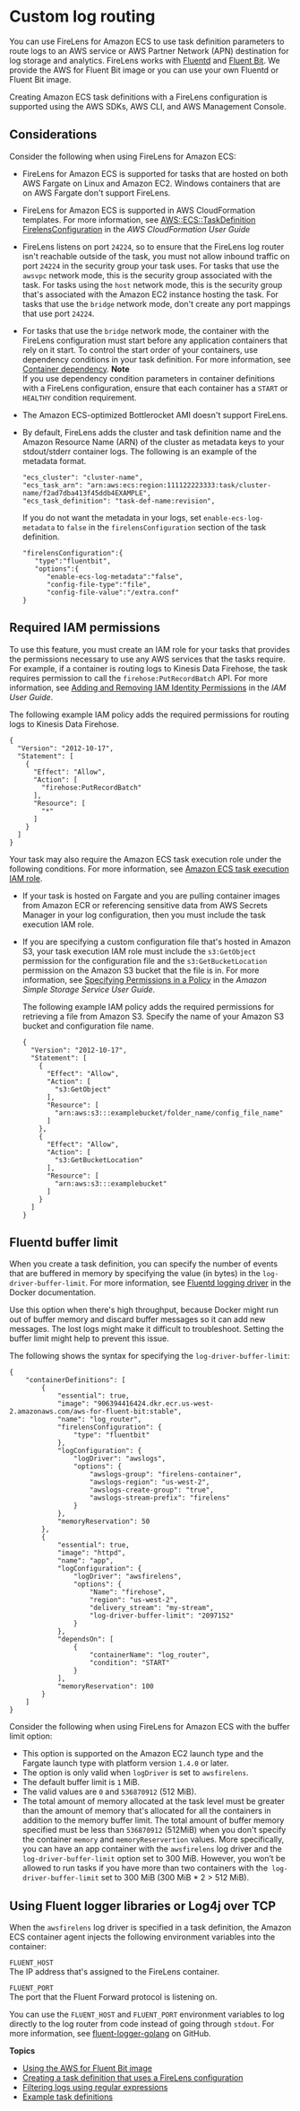 # Custom log routing<a name="using_firelens"></a>

You can use FireLens for Amazon ECS to use task definition parameters to route logs to an AWS service or AWS Partner Network \(APN\) destination for log storage and analytics\. FireLens works with [Fluentd](https://www.fluentd.org/) and [Fluent Bit](https://fluentbit.io/)\. We provide the AWS for Fluent Bit image or you can use your own Fluentd or Fluent Bit image\.

Creating Amazon ECS task definitions with a FireLens configuration is supported using the AWS SDKs, AWS CLI, and AWS Management Console\.

## Considerations<a name="firelens-considerations"></a>

Consider the following when using FireLens for Amazon ECS:
+ FireLens for Amazon ECS is supported for tasks that are hosted on both AWS Fargate on Linux and Amazon EC2\. Windows containers that are on AWS Fargate don't support FireLens\.
+ FireLens for Amazon ECS is supported in AWS CloudFormation templates\. For more information, see [AWS::ECS::TaskDefinition FirelensConfiguration](https://docs.aws.amazon.com/AWSCloudFormation/latest/UserGuide/aws-properties-ecs-taskdefinition-firelensconfiguration.html) in the *AWS CloudFormation User Guide*
+ FireLens listens on port `24224`, so to ensure that the FireLens log router isn't reachable outside of the task, you must not allow inbound traffic on port `24224` in the security group your task uses\. For tasks that use the `awsvpc` network mode, this is the security group associated with the task\. For tasks using the `host` network mode, this is the security group that's associated with the Amazon EC2 instance hosting the task\. For tasks that use the `bridge` network mode, don't create any port mappings that use port `24224`\.
+ For tasks that use the `bridge` network mode, the container with the FireLens configuration must start before any application containers that rely on it start\. To control the start order of your containers, use dependency conditions in your task definition\. For more information, see [Container dependency](task_definition_parameters.md#container_definition_dependson)\.
**Note**  
If you use dependency condition parameters in container definitions with a FireLens configuration, ensure that each container has a `START` or `HEALTHY` condition requirement\.
+ The Amazon ECS\-optimized Bottlerocket AMI doesn't support FireLens\.
+ By default, FireLens adds the cluster and task definition name and the Amazon Resource Name \(ARN\) of the cluster as metadata keys to your stdout/stderr container logs\. The following is an example of the metadata format\.

  ```
  "ecs_cluster": "cluster-name",
  "ecs_task_arn": "arn:aws:ecs:region:111122223333:task/cluster-name/f2ad7dba413f45ddb4EXAMPLE",
  "ecs_task_definition": "task-def-name:revision",
  ```

  If you do not want the metadata in your logs, set `enable-ecs-log-metadata` to `false` in the `firelensConfiguration` section of the task definition\.

  ```
  "firelensConfiguration":{
     "type":"fluentbit",
     "options":{
        "enable-ecs-log-metadata":"false",
        "config-file-type":"file",
        "config-file-value":"/extra.conf"
  }
  ```

## Required IAM permissions<a name="firelens-iam"></a>

To use this feature, you must create an IAM role for your tasks that provides the permissions necessary to use any AWS services that the tasks require\. For example, if a container is routing logs to Kinesis Data Firehose, the task requires permission to call the `firehose:PutRecordBatch` API\. For more information, see [Adding and Removing IAM Identity Permissions](https://docs.aws.amazon.com/IAM/latest/UserGuide/access_policies_manage-attach-detach.html) in the *IAM User Guide*\.

The following example IAM policy adds the required permissions for routing logs to Kinesis Data Firehose\.

```
{
  "Version": "2012-10-17",
  "Statement": [
    {
      "Effect": "Allow",
      "Action": [
        "firehose:PutRecordBatch"
      ],
      "Resource": [
        "*"
      ]
    }
  ]
}
```

Your task may also require the Amazon ECS task execution role under the following conditions\. For more information, see [Amazon ECS task execution IAM role](task_execution_IAM_role.md)\.
+ If your task is hosted on Fargate and you are pulling container images from Amazon ECR or referencing sensitive data from AWS Secrets Manager in your log configuration, then you must include the task execution IAM role\.
+ If you are specifying a custom configuration file that's hosted in Amazon S3, your task execution IAM role must include the `s3:GetObject` permission for the configuration file and the `s3:GetBucketLocation` permission on the Amazon S3 bucket that the file is in\. For more information, see [Specifying Permissions in a Policy](https://docs.aws.amazon.com/AmazonS3/latest/dev/using-with-s3-actions.html) in the *Amazon Simple Storage Service User Guide*\.

  The following example IAM policy adds the required permissions for retrieving a file from Amazon S3\. Specify the name of your Amazon S3 bucket and configuration file name\.

  ```
  {
    "Version": "2012-10-17",
    "Statement": [
      {
        "Effect": "Allow",
        "Action": [
          "s3:GetObject"
        ],
        "Resource": [
          "arn:aws:s3:::examplebucket/folder_name/config_file_name"
        ]
      },
      {
        "Effect": "Allow",
        "Action": [
          "s3:GetBucketLocation"
        ],
        "Resource": [
          "arn:aws:s3:::examplebucket"
        ]
      }
    ]
  }
  ```

## Fluentd buffer limit<a name="firelens-docker-buffer-limit"></a>

When you create a task definition, you can specify the number of events that are buffered in memory by specifying the value \(in bytes\) in the `log-driver-buffer-limit`\. For more information, see [Fluentd logging driver](https://docs.docker.com/config/containers/logging/fluentd/) in the Docker documentation\.

Use this option when there's high throughput, because Docker might run out of buffer memory and discard buffer messages so it can add new messages\. The lost logs might make it difficult to troubleshoot\. Setting the buffer limit might help to prevent this issue\.

The following shows the syntax for specifying the `log-driver-buffer-limit`:

```
{
    "containerDefinitions": [
        {
            "essential": true,
            "image": "906394416424.dkr.ecr.us-west-2.amazonaws.com/aws-for-fluent-bit:stable",
            "name": "log_router",
            "firelensConfiguration": {
                "type": "fluentbit"
            },
            "logConfiguration": {
                "logDriver": "awslogs",
                "options": {
                    "awslogs-group": "firelens-container",
                    "awslogs-region": "us-west-2",
                    "awslogs-create-group": "true",
                    "awslogs-stream-prefix": "firelens"
                }
            },
            "memoryReservation": 50
        },
        {
            "essential": true,
            "image": "httpd",
            "name": "app",
            "logConfiguration": {
                "logDriver": "awsfirelens",
                "options": {
                    "Name": "firehose",
                    "region": "us-west-2",
                    "delivery_stream": "my-stream",
                    "log-driver-buffer-limit": "2097152"
                }
            },
            "dependsOn": [
                {
                    "containerName": "log_router",
                    "condition": "START"
                }
            ],
            "memoryReservation": 100
        }
    ]
}
```

Consider the following when using FireLens for Amazon ECS with the buffer limit option:
+ This option is supported on the Amazon EC2 launch type and the Fargate launch type with platform version `1.4.0` or later\.
+ The option is only valid when `logDriver` is set to `awsfirelens`\.
+ The default buffer limit is `1` MiB\.
+ The valid values are `0` and `536870912` \(512 MiB\)\.
+ The total amount of memory allocated at the task level must be greater than the amount of memory that's allocated for all the containers in addition to the memory buffer limit\. The total amount of buffer memory specified must be less than `536870912` \(512MiB\) when you don't specify the container `memory` and `memoryReservertion` values\. More specifically, you can have an app container with the `awsfirelens` log driver and the `log-driver-buffer-limit` option set to 300 MiB\. However, you won’t be allowed to run tasks if you have more than two containers with the` log-driver-buffer-limit` set to 300 MiB \(300 MiB \* 2 > 512 MiB\)\.

## Using Fluent logger libraries or Log4j over TCP<a name="firelens-fluent-logger"></a>

When the `awsfirelens` log driver is specified in a task definition, the Amazon ECS container agent injects the following environment variables into the container:

`FLUENT_HOST`  
The IP address that's assigned to the FireLens container\.

`FLUENT_PORT`  
The port that the Fluent Forward protocol is listening on\.

You can use the `FLUENT_HOST` and `FLUENT_PORT` environment variables to log directly to the log router from code instead of going through `stdout`\. For more information, see [fluent\-logger\-golang](https://github.com/fluent/fluent-logger-golang) on GitHub\.

**Topics**
+ [Using the AWS for Fluent Bit image](firelens-using-fluentbit.md)
+ [Creating a task definition that uses a FireLens configuration](firelens-taskdef.md)
+ [Filtering logs using regular expressions](firelens-filtering-logs.md)
+ [Example task definitions](firelens-example-taskdefs.md)